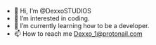 - 👋 Hi, I’m @DexxoSTUDIOS
- 👀 I’m interested in coding.
- 🌱 I’m currently learning how to be a developer.
- 📫 How to reach me Dexxo_1@protonail.com

<!---
DexxoSTUDIOS/DexxoSTUDIOS is a ✨ special ✨ repository because its `README.md` (this file) appears on your GitHub profile.
You can click the Preview link to take a look at your changes.
--->
